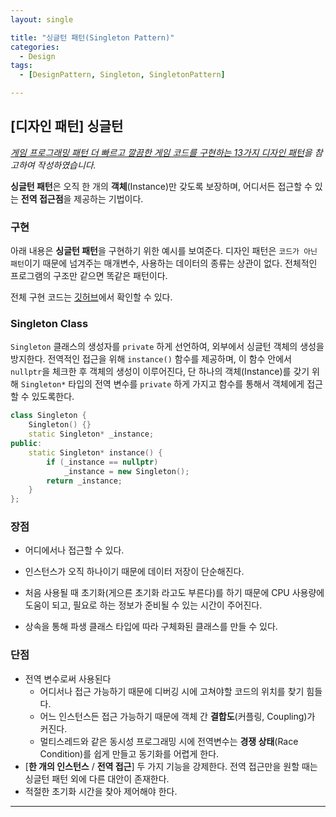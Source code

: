 ```yaml
---
layout: single

title: "싱글턴 패턴(Singleton Pattern)"
categories:
  - Design
tags:
  - [DesignPattern, Singleton, SingletonPattern]

---
```


## [디자인 패턴] 싱글턴

*[게임 프로그래밍 패턴 더 빠르고 깔끔한 게임 코드를 구현하는 13가지 디자인 패턴](http://www.hanbit.co.kr/store/books/look.php?p_code=B4342659595)을 참고하여 작성하였습니다.*



**싱글턴 패턴**은 오직 한 개의 **객체**(Instance)만 갖도록 보장하며, 어디서든 접근할 수 있는 **전역 접근점**을 제공하는 기법이다.



### 구현

아래 내용은 **싱글턴 패턴**을 구현하기 위한 예시를 보여준다. 디자인 패턴은 `코드가 아닌 패턴`이기 때문에 넘겨주는 매개변수, 사용하는 데이터의 종류는 상관이 없다. 전체적인 프로그램의 구조만 같으면 똑같은 패턴이다.

전체 구현 코드는 [깃허브]( https://github.com/JangHyeonJun/CPPStudy/blob/master/CPPStudy/singleton_pattern.cpp)에서 확인할 수 있다.



### Singleton Class

`Singleton` 클래스의 생성자를 `private` 하게 선언하여, 외부에서 싱글턴 객체의 생성을 방지한다. 전역적인 접근을 위해 `instance()` 함수를 제공하며, 이 함수 안에서 `nullptr`을 체크한 후 객체의 생성이 이루어진다, 단 하나의 객체(Instance)를 갖기 위해 `Singleton*` 타입의 전역 변수를 `private` 하게 가지고 함수를 통해서 객체에게 접근할 수 있도록한다.

```c++
class Singleton {
	Singleton() {}
	static Singleton* _instance;
public:
	static Singleton* instance() {
		if (_instance == nullptr)
			_instance = new Singleton();
		return _instance;
	}
};
```





### 장점

- 어디에서나 접근할 수 있다.

- 인스턴스가 오직 하나이기 때문에 데이터 저장이 단순해진다.

- 처음 사용될 때 초기화(게으른 초기화 라고도 부른다)를 하기 때문에 CPU 사용량에 도움이 되고, 필요로 하는 정보가 준비될 수 있는 시간이 주어진다.

- 상속을 통해 파생 클래스 타입에 따라 구체화된 클래스를 만들 수 있다.



### 단점

- 전역 변수로써 사용된다
  - 어디서나 접근 가능하기 때문에 디버깅 시에 고쳐야할 코드의 위치를 찾기 힘들다.
  - 어느 인스턴스든 접근 가능하기 때문에 객체 간 **결합도**(커플링, Coupling)가 커진다.
  - 멀티스레드와 같은 동시성 프로그래밍 시에 전역변수는 **경쟁 상태**(Race Condition)를 쉽게 만들고 동기화를 어렵게 한다.
- [**한 개의 인스턴스** / **전역 접근**] 두 가지 기능을 강제한다. 전역 접근만을 원할 때는 싱글턴 패턴 외에 다른 대안이 존재한다.
- 적절한 초기화 시간을 찾아 제어해야 한다.

---

  

